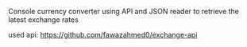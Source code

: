 Console currency converter using API and JSON reader to retrieve the latest exchange rates

used api: https://github.com/fawazahmed0/exchange-api

